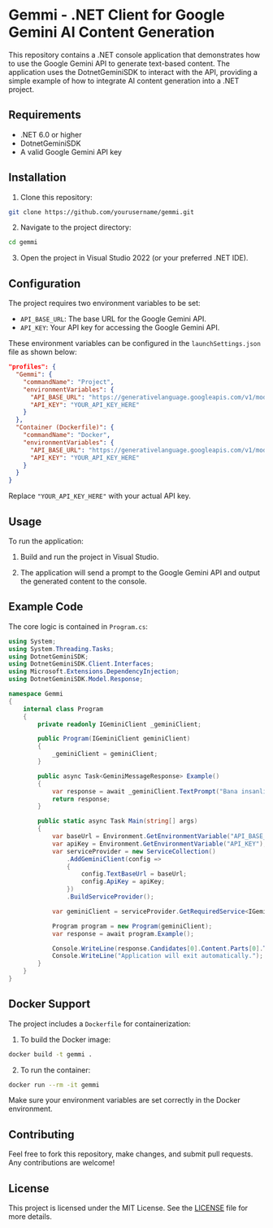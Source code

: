 # Gemmi - .NET Client for Google Gemini AI Content Generation

This repository contains a .NET console application that demonstrates how to use the Google Gemini API to generate text-based content. The application uses the DotnetGeminiSDK to interact with the API, providing a simple example of how to integrate AI content generation into a .NET project.

## Requirements

- .NET 6.0 or higher
- DotnetGeminiSDK
- A valid Google Gemini API key

## Installation

1. Clone this repository:

```bash
git clone https://github.com/yourusername/gemmi.git
```

2. Navigate to the project directory:

```bash
cd gemmi
```

3. Open the project in Visual Studio 2022 (or your preferred .NET IDE).

## Configuration

The project requires two environment variables to be set:

- `API_BASE_URL`: The base URL for the Google Gemini API.
- `API_KEY`: Your API key for accessing the Google Gemini API.

These environment variables can be configured in the `launchSettings.json` file as shown below:

```json
"profiles": {
  "Gemmi": {
    "commandName": "Project",
    "environmentVariables": {
      "API_BASE_URL": "https://generativelanguage.googleapis.com/v1/models/gemini-pro",
      "API_KEY": "YOUR_API_KEY_HERE"
    }
  },
  "Container (Dockerfile)": {
    "commandName": "Docker",
    "environmentVariables": {
      "API_BASE_URL": "https://generativelanguage.googleapis.com/v1/models/gemini-pro",
      "API_KEY": "YOUR_API_KEY_HERE"
    }
  }
}
```

Replace `"YOUR_API_KEY_HERE"` with your actual API key.

## Usage

To run the application:

1. Build and run the project in Visual Studio.

2. The application will send a prompt to the Google Gemini API and output the generated content to the console.

## Example Code

The core logic is contained in `Program.cs`:

```csharp
using System;
using System.Threading.Tasks;
using DotnetGeminiSDK;
using DotnetGeminiSDK.Client.Interfaces;
using Microsoft.Extensions.DependencyInjection;
using DotnetGeminiSDK.Model.Response;

namespace Gemmi
{
    internal class Program
    {
        private readonly IGeminiClient _geminiClient;

        public Program(IGeminiClient geminiClient)
        {
            _geminiClient = geminiClient;
        }

        public async Task<GeminiMessageResponse> Example()
        {
            var response = await _geminiClient.TextPrompt("Bana insanlık tarihini anlat.");
            return response;
        }

        public static async Task Main(string[] args)
        {
            var baseUrl = Environment.GetEnvironmentVariable("API_BASE_URL");
            var apiKey = Environment.GetEnvironmentVariable("API_KEY");
            var serviceProvider = new ServiceCollection()
                .AddGeminiClient(config =>
                {
                    config.TextBaseUrl = baseUrl;
                    config.ApiKey = apiKey;
                })
                .BuildServiceProvider();

            var geminiClient = serviceProvider.GetRequiredService<IGeminiClient>();

            Program program = new Program(geminiClient);
            var response = await program.Example();

            Console.WriteLine(response.Candidates[0].Content.Parts[0].Text.ToString());
            Console.WriteLine("Application will exit automatically.");
        }
    }
}
```

## Docker Support

The project includes a `Dockerfile` for containerization:

1. To build the Docker image:

```bash
docker build -t gemmi .
```

2. To run the container:

```bash
docker run --rm -it gemmi
```

Make sure your environment variables are set correctly in the Docker environment.

## Contributing

Feel free to fork this repository, make changes, and submit pull requests. Any contributions are welcome!

## License

This project is licensed under the MIT License. See the [LICENSE](LICENSE) file for more details.
